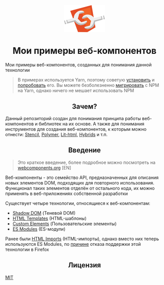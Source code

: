 <div align="center">
  <img width="130" alt="Логотип веб-компонентов" src="/logos/web-components.svg">
</div>

<h1 align="center">Мои примеры веб-компонентов</h1>

Мои примеры веб-компонентов, созданных для понимания данной технологии

> В примерах используется Yarn, поэтому советую [установить](https://yarnpkg.com/en/docs/install) и [попробовать](https://yarnpkg.com/en/docs/getting-started) его. Вы можете безболезненно [мигрировать](https://yarnpkg.com/lang/en/docs/migrating-from-npm/) с NPM на Yarn, однако ничего не мешает использовать NPM

<h2 align="center">Зачем?</h2>

Данный репозиторий создан для понимания принципа работы веб-компонентов и библиотек на их основе. А также для понимания инструментов для создания веб-компонентов, к которым можно отнести: [Stencil](https://github.com/ionic-team/stencil), [Polymer](https://github.com/Polymer/polymer), [Lit-html](https://github.com/Polymer/lit-html), [Hybrids](https://github.com/hybridsjs/hybrids) и т.п.

<h2 align="center">Введение</h2>

> Это краткое введение, более подробное можно посмотреть на [webcomponents.org](https://www.webcomponents.org/introduction) [EN]

Веб-компоненты - это семейство API, предназначенных для описания новых элементов DOM, подходящих для повторного использования. Функционал таких элементов отделён от остального кода, их можно применять в веб-приложениях собственной разработки

Существует четыре технологии, относящиеся к веб-компонентам:

- [Shadow DOM](https://w3c.github.io/webcomponents/spec/shadow/) (Теневой DOM)
- [HTML Templates](https://html.spec.whatwg.org/multipage/scripting.html#the-template-element/) (HTML-шаблоны)
- [Custom Elements](https://w3c.github.io/webcomponents/spec/custom/) (Пользовательские элементы)
- [ES Modules](https://html.spec.whatwg.org/multipage/webappapis.html#integration-with-the-javascript-module-system) (ES-модули)

Ранее были [HTML Imports](https://www.w3.org/TR/html-imports/) (HTML-импорты), однако вместо них теперь используются ES Modules, по [причине](https://developer.mozilla.org/ru/docs/Web/Web_Components/HTML_Imports) отказа поддержки этой технологии в Firefox

<h2 align="center">Лицензия</h2>

[MIT](/LICENSE)
